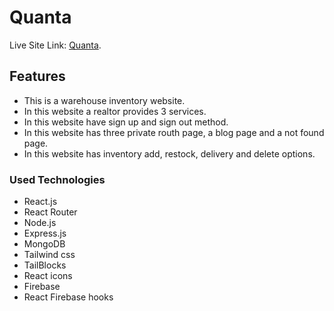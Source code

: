 # Quanta

Live Site Link: [Quanta]().

## Features

* This is a warehouse inventory website.
* In this website a realtor provides 3 services.
* In this website have sign up and sign out method.
* In this website has three private routh page, a blog page and a not found page.
* In this website has inventory add, restock, delivery and delete options.

### Used Technologies

* React.js
* React Router
* Node.js
* Express.js
* MongoDB
* Tailwind css
* TailBlocks
* React icons
* Firebase
* React Firebase hooks
